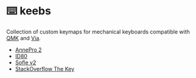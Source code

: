 # :keyboard: keebs 

Collection of custom keymaps for mechanical keyboards compatible with
[QMK](https://github.com/qmk) and [Via](https://github.com/the-via).

- [AnnePro 2](anne-pro-2)
- [ID80](id80)
- [Sofle v2](sofle-v2)
- [StackOverflow The Key](the-key)
